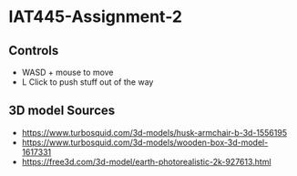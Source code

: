 # IAT445-Assignment-2
## Controls
- WASD + mouse to move
- L Click to push stuff out of the way
## 3D model Sources
- https://www.turbosquid.com/3d-models/husk-armchair-b-3d-1556195
- https://www.turbosquid.com/3d-models/wooden-box-3d-model-1617331
- https://free3d.com/3d-model/earth-photorealistic-2k-927613.html
